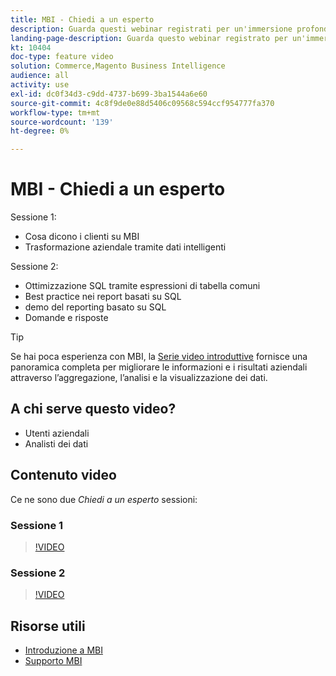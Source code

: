 ```yaml
---
title: MBI - Chiedi a un esperto
description: Guarda questi webinar registrati per un'immersione profonda con il team di prodotto MBI, inclusa la trasformazione aziendale tramite dati intelligenti.
landing-page-description: Guarda questo webinar registrato per un'immersione approfondita con il team di prodotto MBI, inclusa la trasformazione aziendale tramite dati intelligenti.
kt: 10404
doc-type: feature video
solution: Commerce,Magento Business Intelligence
audience: all
activity: use
exl-id: dc0f34d3-c9dd-4737-b699-3ba1544a6e60
source-git-commit: 4c8f9de0e88d5406c09568c594ccf954777fa370
workflow-type: tm+mt
source-wordcount: '139'
ht-degree: 0%

---
```


# MBI - Chiedi a un esperto

Sessione 1:

- Cosa dicono i clienti su MBI
- Trasformazione aziendale tramite dati intelligenti

Sessione 2:

- Ottimizzazione SQL tramite espressioni di tabella comuni
- Best practice nei report basati su SQL
- demo del reporting basato su SQL
- Domande e risposte

>[!TIP]
>
>Se hai poca esperienza con MBI, la [Serie video introduttive](./../1-overview.md) fornisce una panoramica completa per migliorare le informazioni e i risultati aziendali attraverso l’aggregazione, l’analisi e la visualizzazione dei dati.

## A chi serve questo video?

- Utenti aziendali
- Analisti dei dati

## Contenuto video

Ce ne sono due _Chiedi a un esperto_ sessioni:

### Sessione 1

>[!VIDEO](https://video.tv.adobe.com/v/342409?quality=12&learn=on)

### Sessione 2

>[!VIDEO](https://video.tv.adobe.com/v/342410?quality=12&learn=on)

## Risorse utili

- [Introduzione a MBI](https://docs.magento.com/mbi/getting-started/getting-started.html)
- [Supporto MBI](https://support.magento.com/hc/en-us/articles/360016730811)
